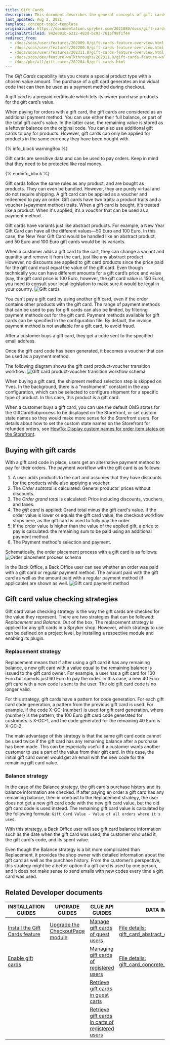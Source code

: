 ```yaml
---
title: Gift Cards
description: This document describes the general concepts of gift cards, how to purchase and redeem them, as well as various use case scenarios.
last_updated: Aug 2, 2021
template: concept-topic-template
originalLink: https://documentation.spryker.com/2021080/docs/gift-cards-feature-overview
originalArticleId: 942e081b-6312-483d-bc93-761af98f1f44
redirect_from:
  - /docs/scos/user/features/202009.0/gift-cards-feature-overview.html
  - /docs/scos/user/features/202200.0/gift-cards-feature-overview.html
  - /docs/scos/user/features/202311.0/gift-cards-feature-overview.html  
  - /docs/scos/dev/feature-walkthroughs/202311.0/gift-cards-feature-walkthrough.html
  - /docs/pbc/all/gift-cards/202204.0/gift-cards.html
---
```


The _Gift Cards_ capability lets you create a special product type with a chosen value amount. The purchase of a gift card generates an individual code that can then be used as a payment method during checkout.

A gift card is a prepaid certificate which lets its owner purchase products for the gift card’s value.

When paying for orders with a gift card, the gift cards are considered as an additional payment method. You can use either their full balance, or part of the total gift card's value. In the latter case, the remaining value is stored as a leftover balance on the original code. You can also use additional gift cards to pay for products. However, gift cards can only be applied for products in the same currency they have been bought with.

{% info_block warningBox %}

Gift cards are sensitive data and can be used to pay orders. Keep in mind that they need to be protected like real money.

{% endinfo_block %}

Gift cards follow the same rules as any product, and are bought as products. They can even be bundled. However, they are purely virtual and do not require shipping. A gift card can be applied as a voucher and redeemed to pay an order. Gift cards have two traits: a product traits and a voucher (+payment method) traits. When a gift card is bought, it's treated like a product. When it's applied, it’s a *voucher* that can be used as a payment method.

Gift cards have variants just like abstract products. For example, a New Year Gift Card can have all the different values—50 Euro and 100 Euro. In this case, the New Year Gift Card would be handled like an abstract product, and 50 Euro and 100 Euro gift cards would be its variants.

When a customer adds a gift card to the cart, they can change a variant and quantity and remove it from the cart, just like any abstract product. However, no discounts are applied to gift card products since the price paid for the gift card must equal the value of the gift card. Even though technically you can have different amounts for a gift card’s price and value (say, the gift card price is 100 Euro, however, the gift card value is 150 Euro), you need to consult your local legislation to make sure it would be legal in your country.
![Gift cards](https://spryker.s3.eu-central-1.amazonaws.com/docs/Features/Gift+Cards/Gift+Cards+Purchase+and+Redeeming/gift_card.png)

You can't pay a gift card by using another gift card, even if the order contains other products with the gift card. The range of payment methods that can be used to pay for gift cards can also be limited, by filtering payment methods out for the gift card. Payment methods available for gift cards can be specified in the configuration file. By default, the invoice payment method is not available for a gift card, to avoid fraud.

After a customer buys a gift card, they get a code sent to the specified email address.

Once the gift card code has been generated, it becomes a voucher that can be used as a payment method.

The following diagram shows the gift card product-voucher transition workflow:
![Gift card product-voucher transition workflow schema](https://spryker.s3.eu-central-1.amazonaws.com/docs/Features/Gift+Cards/Gift+Cards+Purchase+and+Redeeming/GC+product-voucher+transition.png)

When buying a gift card, the shipment method selection step is skipped on Yves. In the background, there is a “noshipment” constant in the app configuration, which can be selected to configure shipment for a specific type of product. In this case, this product is a gift card.


When a customer buys a gift card, you can use the default OMS states for the GiftCardSubprocess to be displayed on the Storefront, or set custom state names so they would make more sense for the Storefront users. For details about how to set the custom state names on the Storefront for refunded orders, see [HowTo: Display custom names for order item states on the Storefront](/docs/pbc/all/order-management-system/{{page.version}}/base-shop/display-custom-names-for-order-item-states-on-the-storefront.html).

## Buying with gift cards

With a gift card code in place, users get an alternative payment method to pay for their orders. The payment workflow with the gift card is as follows:
1. A user adds products to the cart and assumes that they have discounts for the products while also applying a voucher.
2. The *Order subtotal* is calculated: General products’ prices without discounts.
3. The *Order grand total* is calculated: Price including discounts, vouchers, and taxes.
4. The *gift card* is applied: Grand total minus the gift card's value. If the order value is lower or equals the gift card value, the checkout workflow stops here, as the gift card is used to fully pay the order.
5. If the order value is higher than the value of the applied gift, a price to pay is calculated: the remaining sum to be paid using an additional payment method.
6. The Payment method's selection and payment.

Schematically, the order placement process with a gift card is as follows:
![Order placement process schema](https://spryker.s3.eu-central-1.amazonaws.com/docs/Features/Gift+Cards/Gift+Cards+Purchase+and+Redeeming/gc_payment_process.png)

In the Back Office, a Back Office user can see whether an order was paid with a gift card or regular payment method. The amount paid with the gift card as well as the amount paid with a regular payment method (if applicable) are shown as well.
![Gift card payment method](https://spryker.s3.eu-central-1.amazonaws.com/docs/Features/Gift+Cards/Gift+Cards+Purchase+and+Redeeming/gift_card_payment_method.png)

## Gift card value checking strategies

Gift card value checking strategy is the way the gift cards are checked for the value they represent. There are two strategies that can be followed: *Replacement* and *Balance*. Out of the box, The replacement strategy is applied for any gift cards in a Spryker shop. However, which strategy to use can be defined on a project level, by installing a respective module and enabling its plugin.

### Replacement strategy

Replacement means that if after using a gift card it has any remaining balance, a new gift card with a value equal to the remaining balance is issued to the gift card owner. For example, a user has a gift card for 100 Euro but spends just 60 Euro to pay the order. In this case, a new 40 Euro gift card with a new code is sent to the user. The old gift card code is no longer valid.

For this strategy, gift cards have a pattern for code generation. For each gift card code generation, a pattern from the previous gift card is used. For example, if the code X-GC-{number} is used for gift card generation, where {number} is the pattern, the 100 Euro gift card code generated for customers is X-GC-1, and the code generated for the remaining 40 Euro is X-GC-2.

The main advantage of this strategy is that the same gift card code cannot be used twice if the gift card has any remaining balance after a purchase has been made. This can be especially useful if a customer wants another customer to use a part of the value from their gift card. In this case, the initial gift card owner would get an email with the new code for the remaining gift card value.

### Balance strategy

In the case of the Balance strategy, the gift card's purchase history and its balance information are checked. If after paying an order a gift card has any remaining balance, then in contrast to the Replacement strategy, the user does not get a new gift card code with the new gift card value, but the old gift card code is used instead. The remaining gift card value is calculated by the following formula: `Gift Card Value - Value of all orders where it's used`.

With this strategy, a Back Office user will see gift card balance information such as the date when the gift card was used, the customer who used it, the gift card's code, and its spent value.

Even though the Balance strategy is a bit more complicated than Replacement, it provides the shop owner with detailed information about the gift card as well as the purchase history. From the customer’s perspective, this strategy might be a better option if a gift card is used by one person, and it does not make sense to send emails with new codes every time a gift card was used.


## Related Developer documents

| INSTALLATION GUIDES  | UPGRADE GUIDES | GLUE API GUIDES | DATA IMPORT |
|---|---|---|---|
| [Install the Gift Cards feature](/docs/pbc/all/gift-cards/{{site.version}}/install-and-upgrade/install-the-gift-cards-feature.html) | [Upgrade the CheckoutPage module](/docs/pbc/all/cart-and-checkout/{{site.version}}/base-shop/install-and-upgrade/upgrade-modules/upgrade-the-checkoutpage-module.html) | [Manage gift cards of guest users](/docs/pbc/all/gift-cards/{{site.version}}/manage-using-glue-api/glue-api-manage-gift-cards-of-guest-users.html) | [File details: gift_card_abstract_configuration.csv](/docs/pbc/all/gift-cards/{{site.version}}/import-and-export-data/import-file-details-gift-card-abstract-configuration.csv.html) |
| [Enable gift cards](/docs/pbc/all/gift-cards/{{site.version}}/install-and-upgrade/enable-gift-cards.html) |  | [Managing gift cards of registered users](/docs/pbc/all/gift-cards/{{site.version}}/manage-using-glue-api/glue-api-manage-gift-cards-of-registered-users.html) | [File details: gift_card_concrete_configuration.csv](/docs/pbc/all/gift-cards/{{site.version}}/import-and-export-data/import-file-details-gift-card-concrete-configuration.csv.html) |
| | | [Retrieve gift cards in guest carts](/docs/pbc/all/gift-cards/{{site.version}}/manage-using-glue-api/glue-api-retrieve-gift-cards-in-guest-carts.html) | |
| | | [Retrieve gift cards in carts of registered users](/docs/pbc/all/gift-cards/{{site.version}}/manage-using-glue-api/glue-api-retrieve-gift-cards-in-carts-of-registered-users.html) | |
